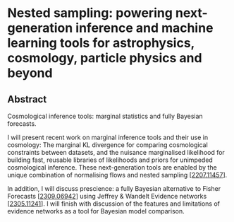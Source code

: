 # Nested sampling: powering next-generation inference and machine learning tools for astrophysics, cosmology, particle physics and beyond


## Abstract

Cosmological inference tools: marginal statistics and fully Bayesian forecasts.

I will present recent work on marginal inference tools and their use in cosmology: The marginal
KL divergence for comparing cosmological constraints between datasets, and the nuisance
marginalised likelihood for building fast, reusable libraries of likelihoods and priors for
unimpeded cosmological inference. These next-generation tools are enabled by the unique
combination of normalising flows and nested sampling [[2207.11457](https://arxiv.org/abs/2207.11457)].
 

In addition, I will discuss prescience: a fully Bayesian alternative to Fisher Forecasts
[[2309.06942](https://arxiv.org/abs/2309.06942)] using Jeffrey & Wandelt Evidence networks [[2305.11241](https://arxiv.org/abs/2305.11241)]. I will finish with
discussion of the features and limitations of evidence networks as a tool for Bayesian model
comparison.

